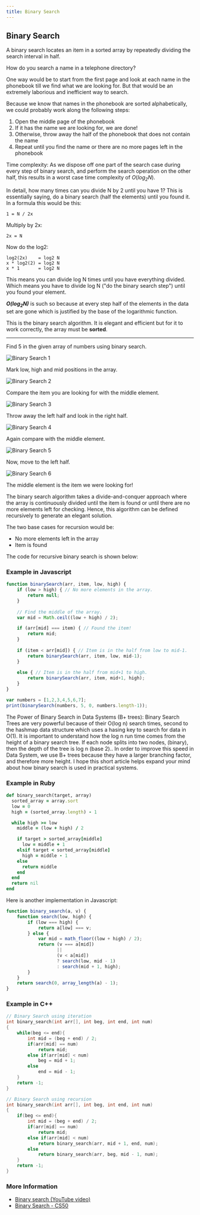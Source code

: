 ```yaml
---
title: Binary Search
---
```


## Binary Search

A binary search locates an item in a sorted array by repeatedly dividing the search interval in half.

How do you search a name in a telephone directory?

One way would be to start from the first page and look at each name in the phonebook till we find what we are looking for. But that would be an extremely laborious and inefficient way to search.

Because we know that names in the phonebook are sorted alphabetically, we could probably work along the following steps:

1. Open the middle page of the phonebook
2. If it has the name we are looking for, we are done!
3. Otherwise, throw away the half of the phonebook that does not contain the name
4. Repeat until you find the name or there are no more pages left in the phonebook

Time complexity: As we dispose off one part of the search case during every step of binary search, and perform the search operation on the other half, this results in a worst case time complexity of *O*(*log<sub>2</sub>N*).

In detail, how many times can you divide N by 2 until you have 1? This is essentially saying, do a binary search (half the elements) until you found it. In a formula this would be this:

```
1 = N / 2x
```

Multiply by 2x:

```
2x = N
```

Now do the log2:

```
log2(2x)    = log2 N
x * log2(2) = log2 N
x * 1       = log2 N
```

This means you can divide log N times until you have everything divided. Which means you have to divide log N ("do the binary search step") until you found your element.

***O(log<sub>2</sub>N)*** is such so because at every step half of the elements in the data set are gone which is justified by the base of the logarithmic function.

This is the binary search algorithm. It is elegant and efficient but for it to work correctly, the array must be **sorted**.

---

Find 5 in the given array of numbers using binary search.

![Binary Search 1](https://i.imgur.com/QAuugOL.jpg)

Mark low, high and mid positions in the array.

![Binary Search 2](https://i.imgur.com/1710fEx.jpg)

Compare the item you are looking for with the middle element.

![Binary Search 3](https://i.imgur.com/jr4icze.jpg)

Throw away the left half and look in the right half.

![Binary Search 4](https://i.imgur.com/W57lGsk.jpg)

Again compare with the middle element.

![Binary Search 5](https://i.imgur.com/5Twm8NE.jpg)

Now, move to the left half.

![Binary Search 6](https://i.imgur.com/01xetay.jpg)

The middle element is the item we were looking for!

The binary search algorithm takes a divide-and-conquer approach where the array is continuously divided until the item is found or until there are no more elements left for checking. Hence, this algorithm can be defined recursively to generate an elegant solution.

The two base cases for recursion would be:

* No more elements left in the array
* Item is found

The code for recursive binary search is shown below:

### Example in Javascript

```javascript
function binarySearch(arr, item, low, high) {
    if (low > high) { // No more elements in the array.
        return null;
    }
    
    // Find the middle of the array.
    var mid = Math.ceil((low + high) / 2);

    if (arr[mid] === item) { // Found the item!
        return mid;
    }
    
    if (item < arr[mid]) { // Item is in the half from low to mid-1.
        return binarySearch(arr, item, low, mid-1);
    }
    
    else { // Item is in the half from mid+1 to high.
        return binarySearch(arr, item, mid+1, high);
    }
}

var numbers = [1,2,3,4,5,6,7];
print(binarySearch(numbers, 5, 0, numbers.length-1));
```
The Power of Binary Search in Data Systems (B+ trees):
Binary Search Trees are very powerful because of their O(log n) search times, second to the hashmap data structure which uses a hasing key to search for data in O(1). It is important to understand how the log n run time comes from the height of a binary search tree. If each node splits into two nodes, (binary), then the depth of the tree is log n (base 2).. In order to improve this speed in Data System, we use B+ trees because they have a larger branching factor, and therefore more height. I hope this short article helps expand your mind about how binary search is used in practical systems.


### Example in Ruby

```ruby
def binary_search(target, array)
  sorted_array = array.sort
  low = 0
  high = (sorted_array.length) - 1

  while high >= low
    middle = (low + high) / 2

    if target > sorted_array[middle]
      low = middle + 1
    elsif target < sorted_array[middle]
      high = middle - 1
    else
      return middle
    end
  end
  return nil
end
```

Here is another implementation in Javascript:

```Javascript
function binary_search(a, v) {
    function search(low, high) {
        if (low === high) {
            return a[low] === v;
        } else {
            var mid = math_floor((low + high) / 2);
            return (v === a[mid]) 
                   ||
                   (v < a[mid]) 
                   ? search(low, mid - 1)
                   : search(mid + 1, high);
        }
    }
    return search(0, array_length(a) - 1);
}
```

### Example in C++

```c++
// Binary Search using iteration
int binary_search(int arr[], int beg, int end, int num)
{
	while(beg <= end){
		int mid = (beg + end) / 2;
		if(arr[mid] == num)
			return mid;
		else if(arr[mid] < num)
			beg = mid + 1;
		else
			end = mid - 1;
	}
	return -1;
}
```

```c++
// Binary Search using recursion
int binary_search(int arr[], int beg, int end, int num)
{
	if(beg <= end){
	    int mid = (beg + end) / 2;
		if(arr[mid] == num)
			return mid;
		else if(arr[mid] < num)
			return binary_search(arr, mid + 1, end, num);
		else
			return binary_search(arr, beg, mid - 1, num);
	}
	return -1;
}
```

### More Information
* [Binary search (YouTube video)](https://youtu.be/P3YID7liBug)
* [Binary Search - CS50](https://www.youtube.com/watch?v=5xlIPT1FRcA)
